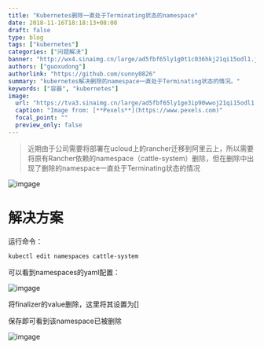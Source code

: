 ```yaml
---
title: "Kubernetes删除一直处于Terminating状态的namespace"
date: 2018-11-16T18:18:13+08:00
draft: false
type: blog
tags: ["kubernetes"]
categories: ["问题解决"]
banner: "http://wx4.sinaimg.cn/large/ad5fbf65ly1g0t1c036hkj21qi15odl1.jpg"
authors: ["guoxudong"]
authorlink: "https://github.com/sunny0826"
summary: "kubernetes解决删除的namespace一直处于Terminating状态的情况。"
keywords: ["容器", "kubernetes"]
image:
  url: "https://tva3.sinaimg.cn/large/ad5fbf65ly1ge3ip90wwoj21qi15odl1.jpg"
  caption: "Image from: [**Pexels**](https://www.pexels.com)"
  focal_point: ""
  preview_only: false
---
```

>近期由于公司需要将部署在ucloud上的rancher迁移到阿里云上，所以需要将原有Rancher依赖的namespace（cattle-system）删除，但在删除中出现了删除的namespace一直处于Terminating状态的情况

![imgage](/images/source/d-n-1.png)

# 解决方案

运行命令：

```bash
kubectl edit namespaces cattle-system
```

可以看到namespaces的yaml配置：

![imgage](/images/source/d-n-2.png)

将finalizer的value删除，这里将其设置为[]

保存即可看到该namespace已被删除

![imgage](/images/source/d-n-3.png)
